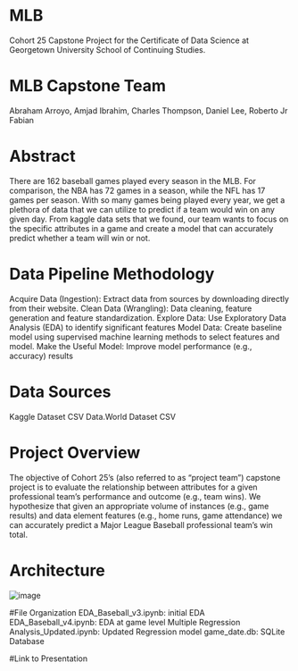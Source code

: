 # MLB
 Cohort 25 Capstone Project for the Certificate of Data Science at Georgetown University School of Continuing Studies.

# MLB Capstone Team
Abraham Arroyo, Amjad Ibrahim, Charles Thompson, Daniel Lee, Roberto Jr Fabian

# Abstract
There are 162 baseball games played every season in the MLB. For comparison, the NBA has 72 games in a season, while the NFL has 17 games per season. With so many games being played every year, we get a plethora of data that we can utilize to predict if a team would win on any given day. From kaggle data sets that we found, our team wants to focus on the specific attributes in a game and create a model that can accurately predict whether a team will win or not. 

# Data Pipeline Methodology
Acquire Data (Ingestion): Extract data from sources by downloading directly from their website.
Clean Data (Wrangling): Data cleaning, feature generation and feature standardization.
Explore Data: Use Exploratory Data Analysis (EDA) to identify significant features
Model Data: Create baseline model using supervised machine learning methods to select features and model.
Make the Useful Model: Improve model performance (e.g., accuracy) results

# Data Sources
Kaggle Dataset CSV
Data.World Dataset CSV

# Project Overview
The objective of Cohort 25’s (also referred to as “project team”) capstone project is to evaluate the relationship between attributes for a given professional team’s performance and outcome (e.g., team wins).  We hypothesize that given an appropriate volume of instances (e.g., game results) and data element features (e.g., home runs, game attendance) we can accurately predict a Major League Baseball professional team’s win total.

# Architecture
![image](https://user-images.githubusercontent.com/61298769/142732671-846a3356-80c5-4644-93e0-271137fec84f.png)

#File Organization
EDA_Baseball_v3.ipynb: initial EDA
EDA_Baseball_v4.ipynb: EDA at game level
Multiple Regression Analysis_Updated.ipynb: Updated Regression model
game_date.db: SQLite Database

#Link to Presentation 
